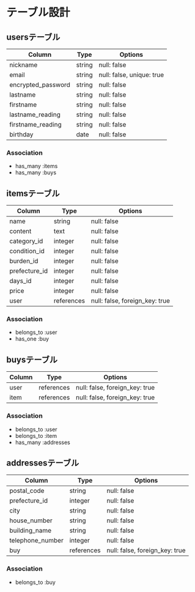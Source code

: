 # テーブル設計

## usersテーブル

| Column             | Type    | Options                   |
| ------------------ | ------- | ------------------------- |
| nickname           | string  | null: false               |
| email              | string  | null: false, unique: true |
| encrypted_password | string  | null: false               |
| lastname           | string  | null: false               |
| firstname          | string  | null: false               |
| lastname_reading   | string  | null: false               |
| firstname_reading  | string  | null: false               |
| birthday           | date    | null: false               |

### Association

- has_many :items
- has_many :buys

## itemsテーブル

| Column        | Type       | Options                        |
| ------------- | ---------- | ------------------------------ |
| name          | string     | null: false                    |
| content       | text       | null: false                    |
| category_id   | integer    | null: false                    |
| condition_id  | integer    | null: false                    |
| burden_id     | integer    | null: false                    |
| prefecture_id | integer    | null: false                    |
| days_id       | integer    | null: false                    |
| price         | integer    | null: false                    |
| user          | references | null: false, foreign_key: true |

### Association

- belongs_to :user
- has_one :buy

## buysテーブル

| Column | Type       | Options                        |
| ------ | ---------- | ------------------------------ |
| user   | references | null: false, foreign_key: true |
| item   | references | null: false, foreign_key: true |

### Association

- belongs_to :user
- belongs_to :item
- has_many :addresses

## addressesテーブル

| Column           | Type       | Options                        |
| ---------------- | ---------- | ------------------------------ |
| postal_code      | string     | null: false                    |
| prefecture_id    | integer    | null: false                    |
| city             | string     | null: false                    |
| house_number     | string     | null: false                    |
| building_name    | string     | null: false                    |
| telephone_number | integer    | null: false                    |
| buy              | references | null: false, foreign_key: true |

### Association
- belongs_to :buy